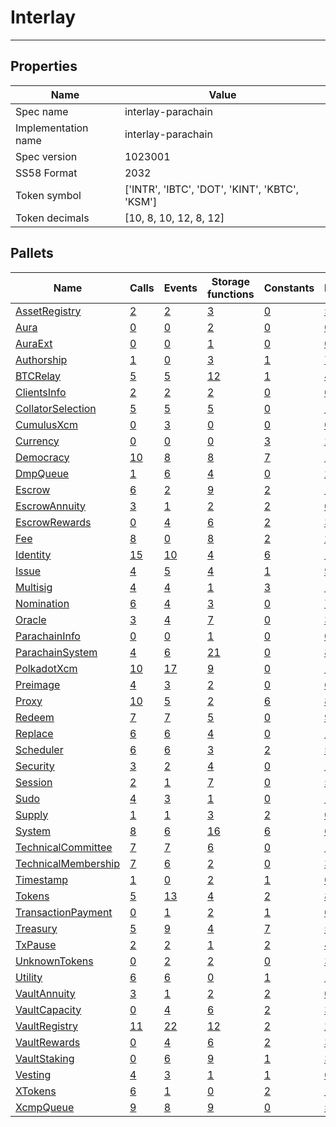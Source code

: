 # Interlay

---------

## Properties
| Name | Value |
| -------- | -------- |
| Spec name     | interlay-parachain     |
| Implementation name     | interlay-parachain     |
| Spec version     | 1023001     |
| SS58 Format     | 2032     |
| Token symbol      | ['INTR', 'IBTC', 'DOT', 'KINT', 'KBTC', 'KSM']     |
| Token decimals      | [10, 8, 10, 12, 8, 12]     |

## Pallets
| Name | Calls | Events | Storage functions | Constants | Errors |
| -------- | -------- | -------- | -------- | -------- | -------- |
| [AssetRegistry](assetregistry.md) | [2](assetregistry.md#calls) | [2](assetregistry.md#events) | [3](assetregistry.md#storage-functions) | [0](assetregistry.md#constants) | [5](assetregistry.md#errors) |
| [Aura](aura.md) | [0](aura.md#calls) | [0](aura.md#events) | [2](aura.md#storage-functions) | [0](aura.md#constants) | [0](aura.md#errors) |
| [AuraExt](auraext.md) | [0](auraext.md#calls) | [0](auraext.md#events) | [1](auraext.md#storage-functions) | [0](auraext.md#constants) | [0](auraext.md#errors) |
| [Authorship](authorship.md) | [1](authorship.md#calls) | [0](authorship.md#events) | [3](authorship.md#storage-functions) | [1](authorship.md#constants) | [7](authorship.md#errors) |
| [BTCRelay](btcrelay.md) | [5](btcrelay.md#calls) | [5](btcrelay.md#events) | [12](btcrelay.md#storage-functions) | [1](btcrelay.md#constants) | [49](btcrelay.md#errors) |
| [ClientsInfo](clientsinfo.md) | [2](clientsinfo.md#calls) | [2](clientsinfo.md#events) | [2](clientsinfo.md#storage-functions) | [0](clientsinfo.md#constants) | [0](clientsinfo.md#errors) |
| [CollatorSelection](collatorselection.md) | [5](collatorselection.md#calls) | [5](collatorselection.md#events) | [5](collatorselection.md#storage-functions) | [0](collatorselection.md#constants) | [10](collatorselection.md#errors) |
| [CumulusXcm](cumulusxcm.md) | [0](cumulusxcm.md#calls) | [3](cumulusxcm.md#events) | [0](cumulusxcm.md#storage-functions) | [0](cumulusxcm.md#constants) | [0](cumulusxcm.md#errors) |
| [Currency](currency.md) | [0](currency.md#calls) | [0](currency.md#events) | [0](currency.md#storage-functions) | [3](currency.md#constants) | [2](currency.md#errors) |
| [Democracy](democracy.md) | [10](democracy.md#calls) | [8](democracy.md#events) | [8](democracy.md#storage-functions) | [7](democracy.md#constants) | [16](democracy.md#errors) |
| [DmpQueue](dmpqueue.md) | [1](dmpqueue.md#calls) | [6](dmpqueue.md#events) | [4](dmpqueue.md#storage-functions) | [0](dmpqueue.md#constants) | [2](dmpqueue.md#errors) |
| [Escrow](escrow.md) | [6](escrow.md#calls) | [2](escrow.md#events) | [9](escrow.md#storage-functions) | [2](escrow.md#constants) | [12](escrow.md#errors) |
| [EscrowAnnuity](escrowannuity.md) | [3](escrowannuity.md#calls) | [1](escrowannuity.md#events) | [2](escrowannuity.md#storage-functions) | [2](escrowannuity.md#constants) | [0](escrowannuity.md#errors) |
| [EscrowRewards](escrowrewards.md) | [0](escrowrewards.md#calls) | [4](escrowrewards.md#events) | [6](escrowrewards.md#storage-functions) | [2](escrowrewards.md#constants) | [3](escrowrewards.md#errors) |
| [Fee](fee.md) | [8](fee.md#calls) | [0](fee.md#events) | [8](fee.md#storage-functions) | [2](fee.md#constants) | [2](fee.md#errors) |
| [Identity](identity.md) | [15](identity.md#calls) | [10](identity.md#events) | [4](identity.md#storage-functions) | [6](identity.md#constants) | [18](identity.md#errors) |
| [Issue](issue.md) | [4](issue.md#calls) | [5](issue.md#events) | [4](issue.md#storage-functions) | [1](issue.md#constants) | [9](issue.md#errors) |
| [Multisig](multisig.md) | [4](multisig.md#calls) | [4](multisig.md#events) | [1](multisig.md#storage-functions) | [3](multisig.md#constants) | [14](multisig.md#errors) |
| [Nomination](nomination.md) | [6](nomination.md#calls) | [4](nomination.md#events) | [3](nomination.md#storage-functions) | [0](nomination.md#constants) | [7](nomination.md#errors) |
| [Oracle](oracle.md) | [3](oracle.md#calls) | [4](oracle.md#events) | [7](oracle.md#storage-functions) | [0](oracle.md#constants) | [3](oracle.md#errors) |
| [ParachainInfo](parachaininfo.md) | [0](parachaininfo.md#calls) | [0](parachaininfo.md#events) | [1](parachaininfo.md#storage-functions) | [0](parachaininfo.md#constants) | [0](parachaininfo.md#errors) |
| [ParachainSystem](parachainsystem.md) | [4](parachainsystem.md#calls) | [6](parachainsystem.md#events) | [21](parachainsystem.md#storage-functions) | [0](parachainsystem.md#constants) | [8](parachainsystem.md#errors) |
| [PolkadotXcm](polkadotxcm.md) | [10](polkadotxcm.md#calls) | [17](polkadotxcm.md#events) | [9](polkadotxcm.md#storage-functions) | [0](polkadotxcm.md#constants) | [13](polkadotxcm.md#errors) |
| [Preimage](preimage.md) | [4](preimage.md#calls) | [3](preimage.md#events) | [2](preimage.md#storage-functions) | [0](preimage.md#constants) | [6](preimage.md#errors) |
| [Proxy](proxy.md) | [10](proxy.md#calls) | [5](proxy.md#events) | [2](proxy.md#storage-functions) | [6](proxy.md#constants) | [8](proxy.md#errors) |
| [Redeem](redeem.md) | [7](redeem.md#calls) | [7](redeem.md#events) | [5](redeem.md#storage-functions) | [0](redeem.md#constants) | [9](redeem.md#errors) |
| [Replace](replace.md) | [6](replace.md#calls) | [6](replace.md#events) | [4](replace.md#storage-functions) | [0](replace.md#constants) | [11](replace.md#errors) |
| [Scheduler](scheduler.md) | [6](scheduler.md#calls) | [6](scheduler.md#events) | [3](scheduler.md#storage-functions) | [2](scheduler.md#constants) | [5](scheduler.md#errors) |
| [Security](security.md) | [3](security.md#calls) | [2](security.md#events) | [4](security.md#storage-functions) | [0](security.md#constants) | [1](security.md#errors) |
| [Session](session.md) | [2](session.md#calls) | [1](session.md#events) | [7](session.md#storage-functions) | [0](session.md#constants) | [5](session.md#errors) |
| [Sudo](sudo.md) | [4](sudo.md#calls) | [3](sudo.md#events) | [1](sudo.md#storage-functions) | [0](sudo.md#constants) | [1](sudo.md#errors) |
| [Supply](supply.md) | [1](supply.md#calls) | [1](supply.md#events) | [3](supply.md#storage-functions) | [2](supply.md#constants) | [0](supply.md#errors) |
| [System](system.md) | [8](system.md#calls) | [6](system.md#events) | [16](system.md#storage-functions) | [6](system.md#constants) | [6](system.md#errors) |
| [TechnicalCommittee](technicalcommittee.md) | [7](technicalcommittee.md#calls) | [7](technicalcommittee.md#events) | [6](technicalcommittee.md#storage-functions) | [0](technicalcommittee.md#constants) | [10](technicalcommittee.md#errors) |
| [TechnicalMembership](technicalmembership.md) | [7](technicalmembership.md#calls) | [6](technicalmembership.md#events) | [2](technicalmembership.md#storage-functions) | [0](technicalmembership.md#constants) | [3](technicalmembership.md#errors) |
| [Timestamp](timestamp.md) | [1](timestamp.md#calls) | [0](timestamp.md#events) | [2](timestamp.md#storage-functions) | [1](timestamp.md#constants) | [0](timestamp.md#errors) |
| [Tokens](tokens.md) | [5](tokens.md#calls) | [13](tokens.md#events) | [4](tokens.md#storage-functions) | [2](tokens.md#constants) | [8](tokens.md#errors) |
| [TransactionPayment](transactionpayment.md) | [0](transactionpayment.md#calls) | [1](transactionpayment.md#events) | [2](transactionpayment.md#storage-functions) | [1](transactionpayment.md#constants) | [0](transactionpayment.md#errors) |
| [Treasury](treasury.md) | [5](treasury.md#calls) | [9](treasury.md#events) | [4](treasury.md#storage-functions) | [7](treasury.md#constants) | [5](treasury.md#errors) |
| [TxPause](txpause.md) | [2](txpause.md#calls) | [2](txpause.md#events) | [1](txpause.md#storage-functions) | [2](txpause.md#constants) | [4](txpause.md#errors) |
| [UnknownTokens](unknowntokens.md) | [0](unknowntokens.md#calls) | [2](unknowntokens.md#events) | [2](unknowntokens.md#storage-functions) | [0](unknowntokens.md#constants) | [3](unknowntokens.md#errors) |
| [Utility](utility.md) | [6](utility.md#calls) | [6](utility.md#events) | [0](utility.md#storage-functions) | [1](utility.md#constants) | [1](utility.md#errors) |
| [VaultAnnuity](vaultannuity.md) | [3](vaultannuity.md#calls) | [1](vaultannuity.md#events) | [2](vaultannuity.md#storage-functions) | [2](vaultannuity.md#constants) | [0](vaultannuity.md#errors) |
| [VaultCapacity](vaultcapacity.md) | [0](vaultcapacity.md#calls) | [4](vaultcapacity.md#events) | [6](vaultcapacity.md#storage-functions) | [2](vaultcapacity.md#constants) | [3](vaultcapacity.md#errors) |
| [VaultRegistry](vaultregistry.md) | [11](vaultregistry.md#calls) | [22](vaultregistry.md#events) | [12](vaultregistry.md#storage-functions) | [2](vaultregistry.md#constants) | [27](vaultregistry.md#errors) |
| [VaultRewards](vaultrewards.md) | [0](vaultrewards.md#calls) | [4](vaultrewards.md#events) | [6](vaultrewards.md#storage-functions) | [2](vaultrewards.md#constants) | [3](vaultrewards.md#errors) |
| [VaultStaking](vaultstaking.md) | [0](vaultstaking.md#calls) | [6](vaultstaking.md#events) | [9](vaultstaking.md#storage-functions) | [1](vaultstaking.md#constants) | [3](vaultstaking.md#errors) |
| [Vesting](vesting.md) | [4](vesting.md#calls) | [3](vesting.md#events) | [1](vesting.md#storage-functions) | [1](vesting.md#constants) | [6](vesting.md#errors) |
| [XTokens](xtokens.md) | [6](xtokens.md#calls) | [1](xtokens.md#events) | [0](xtokens.md#storage-functions) | [2](xtokens.md#constants) | [19](xtokens.md#errors) |
| [XcmpQueue](xcmpqueue.md) | [9](xcmpqueue.md#calls) | [8](xcmpqueue.md#events) | [9](xcmpqueue.md#storage-functions) | [0](xcmpqueue.md#constants) | [5](xcmpqueue.md#errors) |